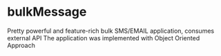 # bulkMessage

Pretty powerful and feature-rich bulk SMS/EMAIL application, consumes external API
The application was implemented with Object Oriented Approach
